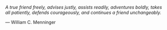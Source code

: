*A true friend freely, advises justly, assists readily, adventures boldly, takes all patiently, defends courageously, and continues a friend unchangeably.*

— William C. Menninger